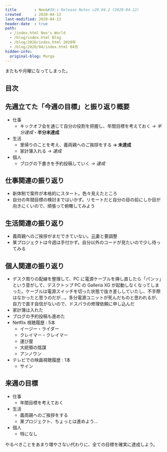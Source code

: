 ```yaml
---
title        : Neo&#39;s Release Notes v29.04.2 (2020-04-12)
created      : 2020-04-13
last-modified: 2020-04-13
header-date  : true
path:
  - /index.html Neo's World
  - /blog/index.html Blog
  - /blog/2020/index.html 2020年
  - /blog/2020/04/index.html 04月
hidden-info:
  original-blog: Murga
---
```


またもや月曜になってしまった。

## 目次

## 先週立てた「今週の目標」と振り返り概要

- 仕事
  - キックオフ会を通じて自分の役割を把握し、年間目標を考えておく _→ 半分達成_・**半分未達成**
- 生活
  - 里帰りのことを考え、義両親へのご挨拶をする **→ 未達成**
  - 家計簿入れる _→ 達成_
- 個人
  - ブログの下書きを予約投稿していく _→ 達成_

## 仕事関連の振り返り

- 新体制で案件が本格的にスタート。色々見えたところ
- 自分の年間目標の検討まではいかず。リモートだと自分の目の前にしか目が向きにくいので、頑張って俯瞰してみよう

## 生活関連の振り返り

- 義両親へのご挨拶がまだできていない。<ins datetime="2021-03-26T00:00Z">元</ins>妻と要調整
- 某プロジェクトは今週は手付かず。自分以外のコードが見たいので少し待ってみる

## 個人関連の振り返り

- デスク周りの配線を整理して、PC に電源ケーブルを挿し直したら「パンッ」という音がして、デスクトップ PC の Galleria XG が起動しなくなってしまった。ケーブルは電源スイッチを切った状態で抜き差ししていたし、不手際はなかったと思うのだが…。多分電源ユニットが死んだものと思われるが、自力で直す自信がないので、ドスパラの修理依頼に申し込んだ
- 家計簿は入れた
- ブログの予約投稿も進めた
- Netflix 視聴履歴 : 5本
  - イージー・ライダー
  - クレイマー・クレイマー
  - 運び屋
  - 大統領の陰謀
  - アンノウン
- テレビでの映画視聴履歴 : 1本
  - サイン

## 来週の目標

- 仕事
  - 年間目標を考えておく
- 生活
  - 義両親へのご挨拶をする
  - 某プロジェクト、ちょっとは進めよう…
- 個人
  - 特になし

やるべきことをあまり増やさない代わりに、全ての目標を確実に達成しよう。
